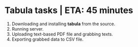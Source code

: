 # Tabula tasks | ETA: 45 minutes

1. Downloading and installing **tabula** from the source.
2. Running server.
3. Uploading text-based PDF file and grabbing texts.
4. Exporting grabbed data to CSV file.
